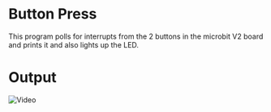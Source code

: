 # Button Press 

This program polls for interrupts from the 2 buttons in the microbit V2 board and prints it and also lights up  the LED. 

# Output

![Video](./videos/output.gif)
